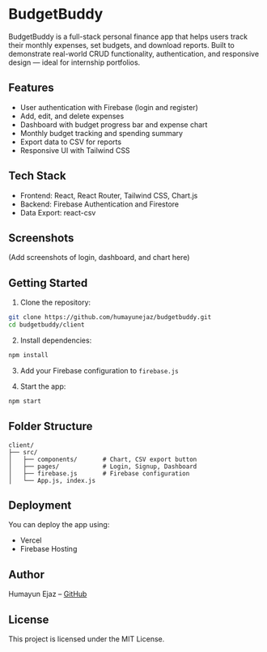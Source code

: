 # BudgetBuddy

BudgetBuddy is a full-stack personal finance app that helps users track their monthly expenses, set budgets, and download reports. Built to demonstrate real-world CRUD functionality, authentication, and responsive design — ideal for internship portfolios.

## Features

- User authentication with Firebase (login and register)
- Add, edit, and delete expenses
- Dashboard with budget progress bar and expense chart
- Monthly budget tracking and spending summary
- Export data to CSV for reports
- Responsive UI with Tailwind CSS

## Tech Stack

- Frontend: React, React Router, Tailwind CSS, Chart.js
- Backend: Firebase Authentication and Firestore
- Data Export: react-csv

## Screenshots

(Add screenshots of login, dashboard, and chart here)

## Getting Started

1. Clone the repository:
```bash
git clone https://github.com/humayunejaz/budgetbuddy.git
cd budgetbuddy/client
```

2. Install dependencies:
```bash
npm install
```

3. Add your Firebase configuration to `firebase.js`

4. Start the app:
```bash
npm start
```

## Folder Structure
```
client/
├── src/
│   ├── components/       # Chart, CSV export button
│   ├── pages/            # Login, Signup, Dashboard
│   ├── firebase.js       # Firebase configuration
│   └── App.js, index.js
```

## Deployment
You can deploy the app using:
- Vercel
- Firebase Hosting

## Author
Humayun Ejaz – [GitHub](https://github.com/humayunejaz)

## License
This project is licensed under the MIT License.

